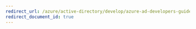 ```yaml
---
redirect_url: /azure/active-directory/develop/azure-ad-developers-guide
redirect_document_id: true
---
```

